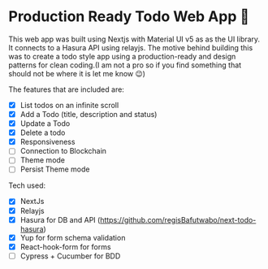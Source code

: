 # Production Ready Todo Web App 🚀

This web app was built using Nextjs with Material UI v5 as as the UI library. It connects to a Hasura API using relayjs. The motive behind building this was to create a todo style app using a production-ready and design patterns for clean coding.(I am not a pro so if you find something that should not be where it is let me know 😉)

The features that are included are: 
- [x] List todos on an infinite scroll
- [x] Add a Todo (title, description and status)
- [x] Update a Todo
- [x] Delete a todo
- [x] Responsiveness
- [ ] Connection to Blockchain
- [ ] Theme mode
- [ ] Persist Theme mode

Tech used:
- [x] NextJs
- [x] Relayjs
- [x] Hasura for DB and API (https://github.com/regisBafutwabo/next-todo-hasura)
- [x] Yup for form schema validation
- [x] React-hook-form for forms
- [ ] Cypress + Cucumber for BDD
